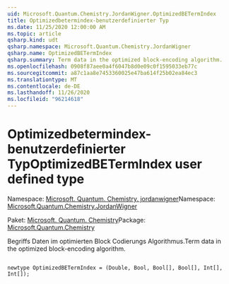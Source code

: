 ```yaml
---
uid: Microsoft.Quantum.Chemistry.JordanWigner.OptimizedBETermIndex
title: Optimizedbetermindex-benutzerdefinierter Typ
ms.date: 11/25/2020 12:00:00 AM
ms.topic: article
qsharp.kind: udt
qsharp.namespace: Microsoft.Quantum.Chemistry.JordanWigner
qsharp.name: OptimizedBETermIndex
qsharp.summary: Term data in the optimized block-encoding algorithm.
ms.openlocfilehash: 0908f87aee0a4f6047b8d0e09c0f1595033eb77c
ms.sourcegitcommit: a87c1aa8e7453360025e47ba614f25b02ea84ec3
ms.translationtype: MT
ms.contentlocale: de-DE
ms.lasthandoff: 11/26/2020
ms.locfileid: "96214618"
---
```

# <a name="optimizedbetermindex-user-defined-type"></a><span data-ttu-id="fd80f-102">Optimizedbetermindex-benutzerdefinierter Typ</span><span class="sxs-lookup"><span data-stu-id="fd80f-102">OptimizedBETermIndex user defined type</span></span>

<span data-ttu-id="fd80f-103">Namespace: [Microsoft. Quantum. Chemistry. jordanwigner](xref:Microsoft.Quantum.Chemistry.JordanWigner)</span><span class="sxs-lookup"><span data-stu-id="fd80f-103">Namespace: [Microsoft.Quantum.Chemistry.JordanWigner](xref:Microsoft.Quantum.Chemistry.JordanWigner)</span></span>

<span data-ttu-id="fd80f-104">Paket: [Microsoft. Quantum. Chemistry](https://nuget.org/packages/Microsoft.Quantum.Chemistry)</span><span class="sxs-lookup"><span data-stu-id="fd80f-104">Package: [Microsoft.Quantum.Chemistry](https://nuget.org/packages/Microsoft.Quantum.Chemistry)</span></span>


<span data-ttu-id="fd80f-105">Begriffs Daten im optimierten Block Codierungs Algorithmus.</span><span class="sxs-lookup"><span data-stu-id="fd80f-105">Term data in the optimized block-encoding algorithm.</span></span>

```qsharp

newtype OptimizedBETermIndex = (Double, Bool, Bool[], Bool[], Int[], Int[]);
```

